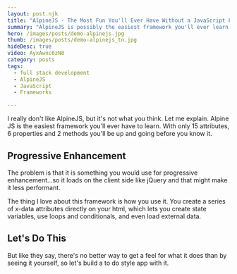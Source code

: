 ```yaml
---
layout: post.njk
title: "AlpineJS - The Most Fun You'll Ever Have Without a JavaScript File"
summary: "AlpineJS is possibly the easiest framework you'll ever learn. With just 15 attributes, 6 properties and 2 methods you'll be up and going without you knowing it."
hero: /images/posts/demo-alpinejs.jpg
thumb: /images/posts/demo-alpinejs_tn.jpg
hideDesc: true
video: AyxAwnc6zN8
category: posts
tags:
  - full stack development
  - AlpineJS
  - JavaScript
  - Frameworks

---
```


I really don't like AlpineJS, but it's not what you think. Let me explain. Alpine JS is the easiest framework you'll ever have to learn. With only 15 attributes, 6 properties and 2 methods you'll be up and going before you know it.

## Progressive Enhancement

The problem is that it is something you would use for progressive enhancement...so it loads on the client side like jQuery and that might make it less performant.
 
The thing I love about this framework is how you use it. You create a series of x-data attributes directly on your html, which lets you create state variables, use loops and conditionals, and even load external data.

## Let's Do This

But like they say, there's no better way to get a feel for what it does than by seeing it yourself, so let's build a to do style app with it.
